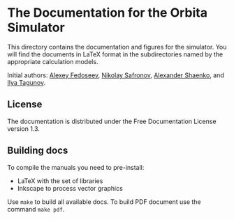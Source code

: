 # The Documentation for the Orbita Simulator 

This directory contains the documentation and figures for the simulator. You will find the
documents in LaTeX format in the subdirectories named by the appropriate calculation
models.

Initial authors: [Alexey Fedoseev](mailto:aleksey@fedoseev.net), [Nikolay Safronov](mailto:bfishh@gmail.com),
[Alexander Shaenko](mailto:ark4110@gmail.com), and [Ilya Tagunov](mailto:tagunil@gmail.com).

## License

The documentation is distributed under the Free Documentation License version 1.3.

## Building docs

To compile the manuals you need to pre-install:

* LaTeX with the set of libraries
* Inkscape to process vector graphics

Use `make` to build all available docs. To build PDF document use the command `make pdf`.
